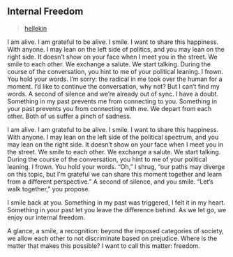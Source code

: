 ## Internal Freedom

> [hellekin](../appendix/attributions.html#hellekin)

<p>I am alive. I am grateful to be alive. I smile. I want to share this
happiness. With anyone. I may lean on the left side of politics, and
you may lean on the right side. It doesn’t show on your face when I
meet you in the street. We smile to each other. We exchange a
salute. We start talking. During the course of the conversation, you
hint to me of your political leaning. I frown. You hold your
words. I’m sorry: the radical in me took over the human for a
moment. I’d like to continue the conversation, why not? But I can’t
find my words. A second of silence and we’re already out of sync. I
have a doubt. Something in my past prevents me from connecting to
you. Something in your past prevents you from connecting with me. We
depart from each other. Both of us suffer a pinch of sadness.</p>

<p>I am alive. I am grateful to be alive. I smile. I want to share this
happiness. With anyone. I may lean on the left side of the political
spectrum, and you may lean on the right side. It doesn’t show on your
face when I meet you in the street. We smile to each other. We
exchange a salute. We start talking. During the course of the
conversation, you hint to me of your political leaning. I frown. You
hold your words.  “Oh,” I shrug, “our paths may diverge on this topic,
but I’m grateful we can share this moment together and learn from a
different perspective.”  A second of silence, and you smile.  “Let’s
walk together,” you propose.</p>

<p>I smile back at you. Something in my past was triggered, I felt it in
my heart. Something in your past let you leave the difference
behind. As we let go, we enjoy our internal freedom.</p>

<p>A glance, a smile, a recognition: beyond the imposed categories of
society, we allow each other to not discriminate based on
prejudice. Where is the matter that makes this possible?  I want to
call this matter: freedom.</p>
